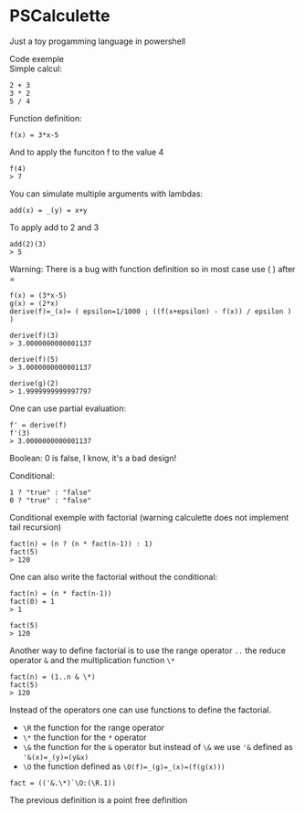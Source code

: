 # PSCalculette
Just a toy progamming language in powershell

Code exemple\
Simple calcul:
```
2 + 3
3 * 2
5 / 4
```
Function definition:
```
f(x) = 3*x-5
```
And to apply the funciton f to the value 4
```
f(4)
> 7
```
You can simulate multiple arguments with lambdas:
```
add(x) = _(y) = x+y
```
To apply add to 2 and 3
```
add(2)(3)
> 5
```

Warning: There is a bug with function definition so in most case use ( ) after =
```
f(x) = (3*x-5)
g(x) = (2*x)
derive(f)=_(x)= ( epsilon=1/1000 ; ((f(x+epsilon) - f(x)) / epsilon ) )

derive(f)(3)
> 3.0000000000001137

derive(f)(5)
> 3.0000000000001137

derive(g)(2)
> 1.9999999999997797
```
One can use partial evaluation:
```
f' = derive(f)
f'(3)
> 3.0000000000001137
```
Boolean:
0 is false, I know, it's a bad design!

Conditional:
```
1 ? "true" : "false"
0 ? "true" : "false"
```

Conditional exemple with factorial (warning calculette does not implement tail recursion)
```
fact(n) = (n ? (n * fact(n-1)) : 1)
fact(5)
> 120
```
One can also write the factorial without the conditional:
```
fact(n) = (n * fact(n-1))
fact(0) = 1
> 1

fact(5)
> 120
```
Another way to define factorial is to use the range operator ```..``` the reduce operator ```&``` and the multiplication function ```\*```
```
fact(n) = (1..n & \*)
fact(5)
> 120
```
Instead of the operators one can use functions to define the factorial.
- ```\R``` the function for the range operator
- ```\*``` the function for the ```*``` operator
- ```\&``` the function for the ```&``` operator but instead of ```\&``` we use ```'&``` defined as ```'&(x)=_(y)=(y&x)```
- ```\O``` the function defined as ```\O(f)=_(g)=_(x)=(f(g(x)))```
```
fact = (('&.\*)`\O:(\R.1))
```
The previous definition is a point free definition
